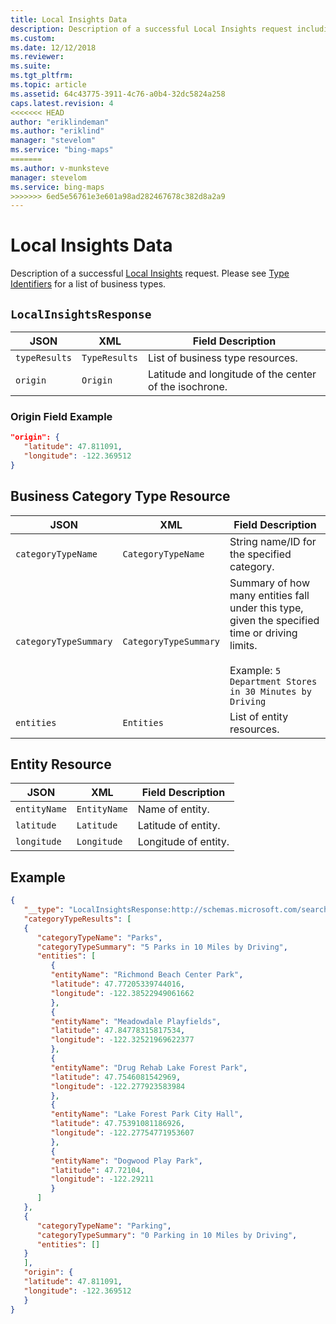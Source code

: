 ```yaml
---
title: Local Insights Data
description: Description of a successful Local Insights request including example JSON.
ms.custom: 
ms.date: 12/12/2018
ms.reviewer: 
ms.suite: 
ms.tgt_pltfrm: 
ms.topic: article
ms.assetid: 64c43775-3911-4c76-a0b4-32dc5824a258
caps.latest.revision: 4
<<<<<<< HEAD
author: "eriklindeman"
ms.author: "eriklind"
manager: "stevelom"
ms.service: "bing-maps"
=======
ms.author: v-munksteve
manager: stevelom
ms.service: bing-maps
>>>>>>> 6ed5e56761e3e601a98ad282467678c382d8a2a9
---
```


# Local Insights Data

Description of a successful [Local Insights](local-insights.md) request. Please see [Type Identifiers](../common-parameters-and-types/type-identifiers/index.md) for a list of business types.

## `LocalInsightsResponse`

|JSON | XML | Field Description |
|-----|-----|-------------------|
|`typeResults`| `TypeResults`| List of business type resources.|
|`origin` | `Origin` | Latitude and longitude of the center of the isochrone.|

### Origin Field Example 

```json
"origin": {
   "latitude": 47.811091,
   "longitude": -122.369512
}
```

## Business Category Type Resource

|JSON | XML | Field Description |
|-----|-----|-------------------|
|`categoryTypeName`|`CategoryTypeName`| String name/ID for the specified category. |
|`categoryTypeSummary` | `CategoryTypeSummary`| Summary of how many entities fall under this type, given the specified time or driving limits.<br /><br />Example: `5 Department Stores in 30 Minutes by Driving`|
|`entities` | `Entities`| List of entity resources. |
   

## Entity Resource

|JSON | XML | Field Description |
|-----|-----|-------------------|
|`entityName` | `EntityName` | Name of entity. |
|`latitude`|`Latitude`| Latitude of entity. |
|`longitude`|`Longitude`| Longitude of entity.|

## Example

```json
{
   "__type": "LocalInsightsResponse:http://schemas.microsoft.com/search/local/ws/rest/v1",
   "categoryTypeResults": [
   {
      "categoryTypeName": "Parks",
      "categoryTypeSummary": "5 Parks in 10 Miles by Driving",
      "entities": [
         {
         "entityName": "Richmond Beach Center Park",
         "latitude": 47.77205339744016,
         "longitude": -122.38522949061662
         },
         {
         "entityName": "Meadowdale Playfields",
         "latitude": 47.84778315817534,
         "longitude": -122.32521969622377
         },
         {
         "entityName": "Drug Rehab Lake Forest Park",
         "latitude": 47.7546081542969,
         "longitude": -122.277923583984
         },
         {
         "entityName": "Lake Forest Park City Hall",
         "latitude": 47.75391081186926,
         "longitude": -122.27754771953607
         },
         {
         "entityName": "Dogwood Play Park",
         "latitude": 47.72104,
         "longitude": -122.29211
         }
      ]
   },
   {
      "categoryTypeName": "Parking",
      "categoryTypeSummary": "0 Parking in 10 Miles by Driving",
      "entities": []
   }
   ],
   "origin": {
   "latitude": 47.811091,
   "longitude": -122.369512
   }
}
```
